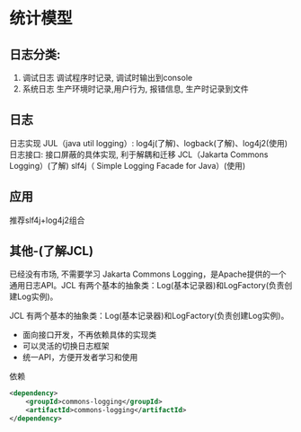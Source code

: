 # 统计模型



## 日志分类:
1. 调试日志
调试程序时记录, 调试时输出到console
2. 系统日志
生产环境时记录,用户行为, 报错信息, 生产时记录到文件

## 日志
日志实现
JUL（java util logging）: log4j(了解)、logback(了解)、log4j2(使用)
日志接口: 接口屏蔽的具体实现, 利于解耦和迁移
JCL（Jakarta Commons Logging）(了解)
slf4j（ Simple Logging Facade for Java）(使用)

## 应用
推荐slf4j+log4j2组合



## 其他-(了解JCL)
已经没有市场, 不需要学习
Jakarta Commons Logging，是Apache提供的一个通用日志API。JCL 有两个基本的抽象类：Log(基本记录器)和LogFactory(负责创建Log实例)。

JCL 有两个基本的抽象类：Log(基本记录器)和LogFactory(负责创建Log实例)。
- 面向接口开发，不再依赖具体的实现类
- 可以灵活的切换日志框架
- 统一API，方便开发者学习和使用

依赖
```xml
<dependency>
    <groupId>commons-logging</groupId>
    <artifactId>commons-logging</artifactId>
</dependency>
```